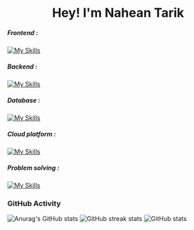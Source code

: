 <h1 align="center">Hey! I'm Nahean Tarik</h1>

<h5 align="left">Frontend :</h5>

[![My Skills](https://skillicons.dev/icons?i=html,css,bootstrap,js)](https://skillicons.dev)

<h5 align="left">Backend :</h5>

[![My Skills](https://skillicons.dev/icons?i=django,flask,python)](https://skillicons.dev)

<h5 align="left">Database :</h5>

[![My Skills](https://skillicons.dev/icons?i=mysql,mongodb,sqlite)](https://skillicons.dev)

<h5 align="left">Cloud platform :</h5>

[![My Skills](https://skillicons.dev/icons?i=heroku,firebase)](https://skillicons.dev)

<h5 align="left">Problem solving :</h5>

[![My Skills](https://skillicons.dev/icons?i=c,python,js)](https://skillicons.dev)


<h3 align="left">GitHub Activity</h3>

![Anurag's GitHub stats](https://github-readme-stats.vercel.app/api?username=naheantarik&theme=react&show_icons=true)
![GitHub streak stats](https://streak-stats.demolab.com/?user=naheantarik&theme=react&show_icons=true)
![GitHub stats](https://github-readme-stats.vercel.app/api?username=naheantarik&show_icons=true)  
